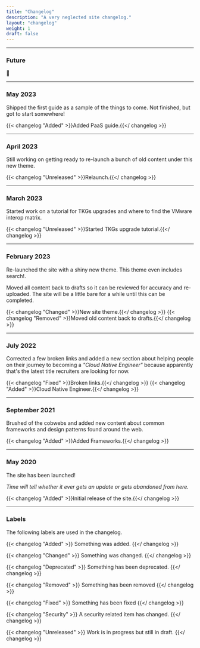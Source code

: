 ```yaml
---
title: "Changelog"
description: "A very neglected site changelog."
layout: "changelog"
weight: 1
draft: false
---
```


<hr>

### Future

🔮

<hr>

### May 2023

Shipped the first guide as a sample of the things to come. Not finished, but got to start somewhere!

{{< changelog "Added" >}}Added PaaS guide.{{</ changelog >}}

<hr>

### April 2023

Still working on getting ready to re-launch a bunch of old content under this new theme.

{{< changelog "Unreleased" >}}Relaunch.{{</ changelog >}}

<hr>

### March 2023

Started work on a tutorial for TKGs upgrades and where to find the VMware interop matrix.

{{< changelog "Unreleased" >}}Started TKGs upgrade tutorial.{{</ changelog >}}

<hr>

### February 2023

Re-launched the site with a shiny new theme. This theme even includes search!.

Moved all content back to drafts so it can be reviewed for accuracy and re-uploaded. The site will be a little bare for a while until this can be completed.

{{< changelog "Changed" >}}New site theme.{{</ changelog >}}
{{< changelog "Removed" >}}Moved old content back to drafts.{{</ changelog >}}

<hr>

### July 2022

Corrected a few broken links and added a new section about helping people on their journey to becoming a _"Cloud Native Engineer"_ because apparently that's the latest title recruiters are looking for now.

{{< changelog "Fixed" >}}Broken links.{{</ changelog >}}
{{< changelog "Added" >}}Cloud Native Engineer.{{</ changelog >}}

<hr>

### September 2021

Brushed of the cobwebs and added new content about common frameworks and design patterns found around the web.

{{< changelog "Added" >}}Added Frameworks.{{</ changelog >}}

<hr>

### May 2020

The site has been launched! <i class="fa-solid fa-rocket"></i>

_Time will tell whether it ever gets an update or gets abandoned from here._

{{< changelog "Added" >}}Initial release of the site.{{</ changelog >}}

<hr>

### Labels

The following labels are used in the changelog.

{{< changelog "Added" >}}
Something was added.
{{</ changelog >}}

{{< changelog "Changed" >}}
Something was changed.
{{</ changelog >}}

{{< changelog "Deprecated" >}}
Something has been deprecated.
{{</ changelog >}}

{{< changelog "Removed" >}}
Something has been removed
{{</ changelog >}}

{{< changelog "Fixed" >}}
Something has been fixed
{{</ changelog >}}

{{< changelog "Security" >}}
A security related item has changed.
{{</ changelog >}}

{{< changelog "Unreleased" >}}
Work is in progress but still in draft.
{{</ changelog >}}
